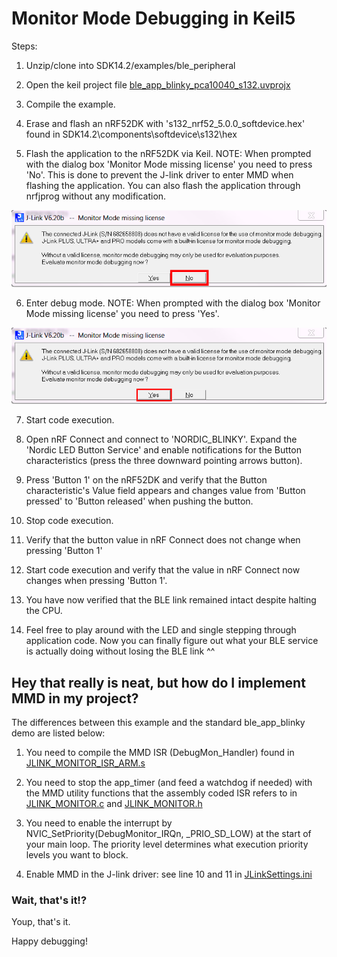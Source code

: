 # Monitor Mode Debugging in Keil5

Steps:
1. Unzip/clone into SDK14.2/examples/ble_peripheral

2. Open the keil project file [ble_app_blinky_pca10040_s132.uvprojx](ble_app_blinky_pca10040_s132.uvprojx)

3. Compile the example.

4. Erase and flash an nRF52DK with 's132_nrf52_5.0.0_softdevice.hex' found in SDK14.2\components\softdevice\s132\hex

5. Flash the application to the nRF52DK via Keil. 
NOTE: When prompted with the dialog box 'Monitor Mode missing license' you need to press 'No'. This is done to prevent the J-link driver to enter MMD when flashing the application. You can also flash the application through nrfjprog without any modification. 

![JlinkPromptNo](../../../Documentation/Images/JLinkPromptNo.png " ")

6. Enter debug mode.
NOTE: When prompted with the dialog box 'Monitor Mode missing license' you need to press 'Yes'. 

![JlinkPromptYes](../../../Documentation/Images/JLinkPromptYes.png " ")

7. Start code execution.

8. Open nRF Connect and connect to 'NORDIC_BLINKY'. Expand the 'Nordic LED Button Service' and enable notifications for the Button characteristics (press the three downward pointing arrows button).

9. Press 'Button 1' on the nRF52DK and verify that the Button characteristic's Value field appears and changes value from 'Button pressed' to 'Button released' when pushing the button.

10. Stop code execution.

11. Verify that the button value in nRF Connect does not change when pressing 'Button 1'

12. Start code execution and verify that the value in nRF Connect now changes when pressing 'Button 1'. 

13. You have now verified that the BLE link remained intact despite halting the CPU. 

14. Feel free to play around with the LED and single stepping through application code. Now you can finally figure out what your BLE service is actually doing without losing the BLE link ^^


## Hey that really is neat, but how do I implement MMD in my project?
The differences between this example and the standard ble_app_blinky demo are listed below:

1. You need to compile the MMD ISR (DebugMon_Handler) found in [JLINK_MONITOR_ISR_ARM.s](../../../JLINK_MONITOR_ISR_ARM.s)

2. You need to stop the app_timer (and feed a watchdog if needed) with the MMD utility functions that the assembly coded ISR refers to in [JLINK_MONITOR.c](../../../JLINK_MONITOR.c) and [JLINK_MONITOR.h](../../../JLINK_MONITOR.h)

3. You need to enable the interrupt by NVIC_SetPriority(DebugMonitor_IRQn, _PRIO_SD_LOW) at the start of your main loop. The priority level determines what execution priority levels you want to block.

4. Enable MMD in the J-link driver: see line 10 and 11 in [JLinkSettings.ini](JLinkSettings.ini)

### Wait, that's it!?
Youp, that's it.

Happy debugging!

